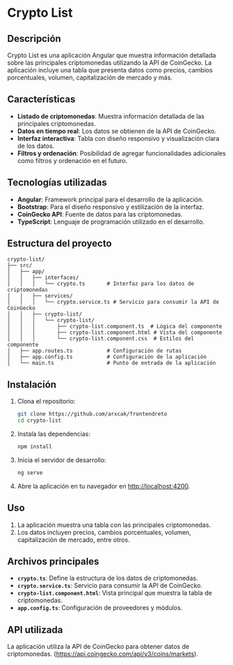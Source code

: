 # Crypto List

## Descripción

Crypto List es una aplicación Angular que muestra información detallada sobre las principales criptomonedas utilizando la API de CoinGecko. La aplicación incluye una tabla que presenta datos como precios, cambios porcentuales, volumen, capitalización de mercado y más.

## Características

- **Listado de criptomonedas**: Muestra información detallada de las principales criptomonedas.
- **Datos en tiempo real**: Los datos se obtienen de la API de CoinGecko.
- **Interfaz interactiva**: Tabla con diseño responsivo y visualización clara de los datos.
- **Filtros y ordenación**: Posibilidad de agregar funcionalidades adicionales como filtros y ordenación en el futuro.

## Tecnologías utilizadas

- **Angular**: Framework principal para el desarrollo de la aplicación.
- **Bootstrap**: Para el diseño responsivo y estilización de la interfaz.
- **CoinGecko API**: Fuente de datos para las criptomonedas.
- **TypeScript**: Lenguaje de programación utilizado en el desarrollo.

## Estructura del proyecto

```
crypto-list/
├── src/
│   ├── app/
│   │   ├── interfaces/
│   │   │   └── crypto.ts       # Interfaz para los datos de criptomonedas
│   │   ├── services/
│   │   │   └── crypto.service.ts # Servicio para consumir la API de CoinGecko
│   │   ├── crypto-list/
│   │   │   └── crypto-list/
│   │   │       ├── crypto-list.component.ts  # Lógica del componente
│   │   │       ├── crypto-list.component.html # Vista del componente
│   │   │       └── crypto-list.component.css  # Estilos del componente
│   ├── app.routes.ts           # Configuración de rutas
│   ├── app.config.ts           # Configuración de la aplicación
│   └── main.ts                 # Punto de entrada de la aplicación
```

## Instalación

1. Clona el repositorio:

   ```bash
   git clone https://github.com/arxcak/frontendreto
   cd crypto-list
   ```

2. Instala las dependencias:

   ```bash
   npm install
   ```

3. Inicia el servidor de desarrollo:

   ```bash
   ng serve
   ```

4. Abre la aplicación en tu navegador en [http://localhost:4200](http://localhost:4200).

## Uso

1. La aplicación muestra una tabla con las principales criptomonedas.
2. Los datos incluyen precios, cambios porcentuales, volumen, capitalización de mercado, entre otros.

## Archivos principales

- **`crypto.ts`**: Define la estructura de los datos de criptomonedas.
- **`crypto.service.ts`**: Servicio para consumir la API de CoinGecko.
- **`crypto-list.component.html`**: Vista principal que muestra la tabla de criptomonedas.
- **`app.config.ts`**: Configuración de proveedores y módulos.

## API utilizada

La aplicación utiliza la API de CoinGecko para obtener datos de criptomonedas. (https://api.coingecko.com/api/v3/coins/markets).